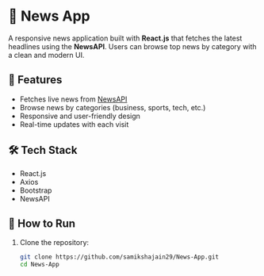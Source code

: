 # 📰 News App

A responsive news application built with **React.js** that fetches the latest headlines using the **NewsAPI**. Users can browse top news by category with a clean and modern UI.

## 🌟 Features

- Fetches live news from [NewsAPI](https://newsapi.org/)
- Browse news by categories (business, sports, tech, etc.)
- Responsive and user-friendly design
- Real-time updates with each visit

## 🛠️ Tech Stack

- React.js  
- Axios  
- Bootstrap
- NewsAPI

## 🚀 How to Run

1. Clone the repository:
   ```bash
   git clone https://github.com/samikshajain29/News-App.git
   cd News-App
